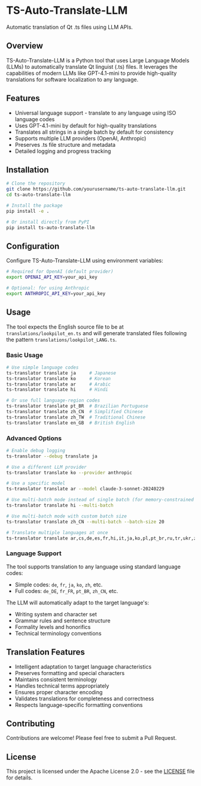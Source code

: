 # TS-Auto-Translate-LLM

Automatic translation of Qt .ts files using LLM APIs.

## Overview

TS-Auto-Translate-LLM is a Python tool that uses Large Language Models (LLMs) to automatically translate Qt linguist (.ts) files. It leverages the capabilities of modern LLMs like GPT-4.1-mini to provide high-quality translations for software localization to any language.

## Features

- Universal language support - translate to any language using ISO language codes
- Uses GPT-4.1-mini by default for high-quality translations
- Translates all strings in a single batch by default for consistency
- Supports multiple LLM providers (OpenAI, Anthropic)
- Preserves .ts file structure and metadata
- Detailed logging and progress tracking

## Installation

```bash
# Clone the repository
git clone https://github.com/yourusername/ts-auto-translate-llm.git
cd ts-auto-translate-llm

# Install the package
pip install -e .

# Or install directly from PyPI
pip install ts-auto-translate-llm
```

## Configuration

Configure TS-Auto-Translate-LLM using environment variables:

```bash
# Required for OpenAI (default provider)
export OPENAI_API_KEY=your_api_key

# Optional: for using Anthropic
export ANTHROPIC_API_KEY=your_api_key
```

## Usage

The tool expects the English source file to be at `translations/lookpilot_en.ts` and will generate translated files following the pattern `translations/lookpilot_LANG.ts`.

### Basic Usage

```bash
# Use simple language codes
ts-translator translate ja     # Japanese
ts-translator translate ko     # Korean
ts-translator translate ar     # Arabic
ts-translator translate hi     # Hindi

# Or use full language-region codes
ts-translator translate pt_BR  # Brazilian Portuguese
ts-translator translate zh_CN  # Simplified Chinese
ts-translator translate zh_TW  # Traditional Chinese
ts-translator translate en_GB  # British English
```

### Advanced Options

```bash
# Enable debug logging
ts-translator --debug translate ja

# Use a different LLM provider
ts-translator translate ko --provider anthropic

# Use a specific model
ts-translator translate ar --model claude-3-sonnet-20240229

# Use multi-batch mode instead of single batch (for memory-constrained environments)
ts-translator translate hi --multi-batch

# Use multi-batch mode with custom batch size
ts-translator translate zh_CN --multi-batch --batch-size 20

# Translate multiple languages at once
ts-translator translate ar,cs,de,es,fr,hi,it,ja,ko,pl,pt_br,ru,tr,ukr,zh_cn
```


### Language Support

The tool supports translation to any language using standard language codes:
- Simple codes: `de`, `fr`, `ja`, `ko`, `zh`, etc.
- Full codes: `de_DE`, `fr_FR`, `pt_BR`, `zh_CN`, etc.

The LLM will automatically adapt to the target language's:
- Writing system and character set
- Grammar rules and sentence structure
- Formality levels and honorifics
- Technical terminology conventions

## Translation Features

- Intelligent adaptation to target language characteristics
- Preserves formatting and special characters
- Maintains consistent terminology
- Handles technical terms appropriately
- Ensures proper character encoding
- Validates translations for completeness and correctness
- Respects language-specific formatting conventions

## Contributing

Contributions are welcome! Please feel free to submit a Pull Request.

## License

This project is licensed under the Apache License 2.0 - see the [LICENSE](LICENSE) file for details. 